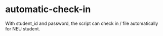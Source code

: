# automatic-check-in
With student_id and password, the script can check in / file automatically for NEU student.
